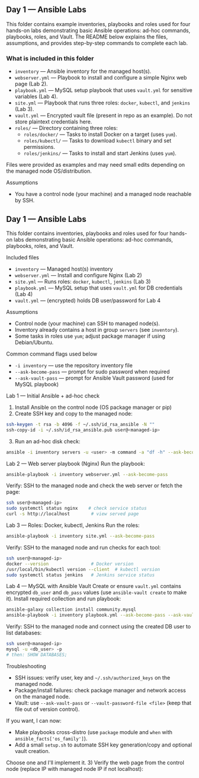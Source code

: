 ## Day 1 — Ansible Labs

This folder contains example inventories, playbooks and roles used for four hands-on labs demonstrating basic Ansible operations: ad-hoc commands, playbooks, roles, and Vault. The README below explains the files, assumptions, and provides step-by-step commands to complete each lab.

### What is included in this folder
- `inventory` — Ansible inventory for the managed host(s).
- `webserver.yml` — Playbook to install and configure a simple Nginx web page (Lab 2).
- `playbook.yml` — MySQL setup playbook that uses `vault.yml` for sensitive variables (Lab 4).
- `site.yml` — Playbook that runs three roles: `docker`, `kubectl`, and `jenkins` (Lab 3).
- `vault.yml` — Encrypted vault file (present in repo as an example). Do not store plaintext credentials here.
- `roles/` — Directory containing three roles:
	- `roles/docker/` — Tasks to install Docker on a target (uses `yum`).
	- `roles/kubectl/` — Tasks to download `kubectl` binary and set permissions.
	- `roles/jenkins/` — Tasks to install and start Jenkins (uses `yum`).

Files were provided as examples and may need small edits depending on the managed node OS/distribution.

Assumptions
- You have a control node (your machine) and a managed node reachable by SSH.
## Day 1 — Ansible Labs

This folder contains inventories, playbooks and roles used for four hands-on labs demonstrating basic Ansible operations: ad-hoc commands, playbooks, roles, and Vault.

Included files
- `inventory` — Managed host(s) inventory
- `webserver.yml` — Install and configure Nginx (Lab 2)
- `site.yml` — Runs roles: `docker`, `kubectl`, `jenkins` (Lab 3)
- `playbook.yml` — MySQL setup that uses `vault.yml` for DB credentials (Lab 4)
- `vault.yml` — (encrypted) holds DB user/password for Lab 4

Assumptions
- Control node (your machine) can SSH to managed node(s).
- Inventory already contains a host in group `servers` (see `inventory`).
- Some tasks in roles use `yum`; adjust package manager if using Debian/Ubuntu.

Common command flags used below
- `-i inventory` — use the repository inventory file
- `--ask-become-pass` — prompt for sudo password when required
- `--ask-vault-pass` — prompt for Ansible Vault password (used for MySQL playbook)

Lab 1 — Initial Ansible + ad-hoc check
1) Install Ansible on the control node (OS package manager or pip)
2) Create SSH key and copy to the managed node:
```bash
ssh-keygen -t rsa -b 4096 -f ~/.ssh/id_rsa_ansible -N ""
ssh-copy-id -i ~/.ssh/id_rsa_ansible.pub user@<managed-ip>
```
3) Run an ad-hoc disk check:
```bash
ansible -i inventory servers -u <user> -m command -a "df -h" --ask-become-pass
```

Lab 2 — Web server playbook (Nginx)
Run the playbook:
```bash
ansible-playbook -i inventory webserver.yml --ask-become-pass
```
Verify: SSH to the managed node and check the web server or fetch the page:
```bash
ssh user@<managed-ip>
sudo systemctl status nginx    # check service status
curl -s http://localhost        # view served page
```

Lab 3 — Roles: Docker, kubectl, Jenkins
Run the roles:
```bash
ansible-playbook -i inventory site.yml --ask-become-pass
```
Verify: SSH to the managed node and run checks for each tool:
```bash
ssh user@<managed-ip>
docker --version                # Docker version
/usr/local/bin/kubectl version --client  # kubectl version
sudo systemctl status jenkins   # Jenkins service status
```

Lab 4 — MySQL with Ansible Vault
Create or ensure `vault.yml` contains encrypted `db_user` and `db_pass` values (use `ansible-vault create` to make it).
Install required collection and run playbook:
```bash
ansible-galaxy collection install community.mysql
ansible-playbook -i inventory playbook.yml --ask-become-pass --ask-vault-pass
```
Verify: SSH to the managed node and connect using the created DB user to list databases:
```bash
ssh user@<managed-ip>
mysql -u <db_user> -p
# then: SHOW DATABASES;
```

Troubleshooting
- SSH issues: verify user, key and `~/.ssh/authorized_keys` on the managed node.
- Package/install failures: check package manager and network access on the managed node.
- Vault: use `--ask-vault-pass` or `--vault-password-file <file>` (keep that file out of version control).

If you want, I can now:
- Make playbooks cross-distro (use `package` module and `when` with `ansible_facts['os_family']`).
- Add a small `setup.sh` to automate SSH key generation/copy and optional vault creation.

Choose one and I'll implement it.
3) Verify the web page from the control node (replace IP with managed node IP if not localhost):

